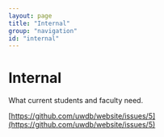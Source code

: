 ```yaml
---
layout: page
title: "Internal"
group: "navigation"
id: "internal"
---
```


# Internal

What current students and faculty need. 

[https://github.com/uwdb/website/issues/5](https://github.com/uwdb/website/issues/5)
